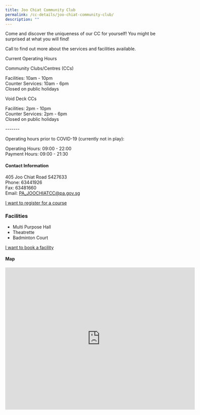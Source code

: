 ```yaml
---
title: Joo Chiat Community Club
permalink: /cc-details/joo-chiat-community-club/
description: ""
---
```

Come and discover the uniqueness of our CC for yourself! You might be surprised at what you will find!

Call to find out more about the services and facilities available.

Current Operating Hours  
  
Community Clubs/Centres (CCs)  
  
Facilities: 10am - 10pm  
Counter Services: 10am - 6pm  
Closed on public holidays  
  
Void Deck CCs  
  
Facilities: 2pm - 10pm  
Counter Services: 2pm - 6pm  
Closed on public holidays  
  
\-------  
  
Operating hours prior to COVID-19 (currently not in play):

Operating Hours: 09:00 - 22:00  
Payment Hours: 09:00 - 21:30

#### Contact Information

405 Joo Chiat Road S427633  
Phone: 63441926  
Fax: 63481660  
Email: [PA\_JOOCHIATCC@pa.gov.sg](mailto:PA_JOOCHIATCC@pa.gov.sg)  

[I want to register for a course](https://www.onepa.gov.sg/)

### Facilities

*   Multi Purpose Hall
*   Theatrette
*   Badminton Court

[I want to book a facility](https://www.onepa.gov.sg/)

#### Map
<iframe src="https://www.google.com/maps/embed?pb=!1m18!1m12!1m3!1d7977.547880051767!2d103.89721587643474!3d1.3109915222236757!2m3!1f0!2f0!3f0!3m2!1i1024!2i768!4f13.1!3m3!1m2!1s0x31da180d4afa1cd1%3A0x81d5f830667a079a!2sJoo%20Chiat%20Community%20Club!5e0!3m2!1sen!2ssg!4v1661500880482!5m2!1sen!2ssg" width="600" height="450" style="border:0;" allowfullscreen="" loading="lazy" ></iframe>